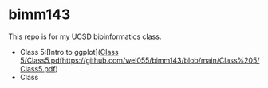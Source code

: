 # bimm143
This repo is for my UCSD bioinformatics class. 

- Class 5:[Intro to ggplot]([Class 5/Class5.pdf](https://github.com/wel055/bimm143/blob/main/Class%205/Class5.pdf)https://github.com/wel055/bimm143/blob/main/Class%205/Class5.pdf)
- Class
